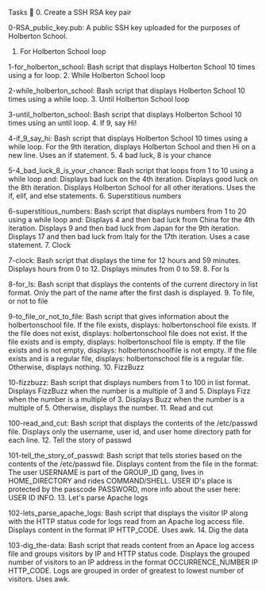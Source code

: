 Tasks 📃
0. Create a SSH RSA key pair

0-RSA_public_key.pub: A public SSH key uploaded for the purposes of Holberton School.
1. For Holberton School loop

1-for_holberton_school: Bash script that displays Holberton School 10 times using a for loop.
2. While Holberton School loop

2-while_holberton_school: Bash script that displays Holberton School 10 times using a while loop.
3. Until Holberton School loop

3-until_holberton_school: Bash script that displays Holberton School 10 times using an until loop.
4. If 9, say Hi!

4-if_9_say_hi: Bash script that displays Holberton School 10 times using a while loop.
For the 9th iteration, displays Holberton School and then Hi on a new line.
Uses an if statement.
5. 4 bad luck, 8 is your chance

5-4_bad_luck_8_is_your_chance: Bash script that loops from 1 to 10 using a while loop and:
Displays bad luck on the 4th iteration.
Displays good luck on the 8th iteration.
Displays Holberton School for all other iterations.
Uses the if, elif, and else statements.
6. Superstitious numbers

6-superstitious_numbers: Bash script that displays numbers from 1 to 20 using a while loop and:
Displays 4 and then bad luck from China for the 4th iteration.
Displays 9 and then bad luck from Japan for the 9th iteration.
Displays 17 and then bad luck from Italy for the 17th iteration.
Uses a case statement.
7. Clock

7-clock: Bash script that displays the time for 12 hours and 59 minutes.
Displays hours from 0 to 12.
Displays minutes from 0 to 59.
8. For ls

8-for_ls: Bash script that displays the contents of the current directory in list format.
Only the part of the name after the first dash is displayed.
9. To file, or not to file

9-to_file_or_not_to_file: Bash script that gives information about the holbertonschool file.
If the file exists, displays: holbertonschool file exists.
If the file does not exist, displays: holbertonschool file does not exist.
If the file exists and is empty, displays: holbertonschool file is empty.
If the file exists and is not empty, displays: holbertonschoolfile is not empty.
If the file exists and is a regular file, displays: holbertonschool file is a regular file.
Otherwise, displays nothing.
10. FizzBuzz

10-fizzbuzz: Bash script that displays numbers from 1 to 100 in list format.
Displays FizzBuzz when the number is a multiple of 3 and 5.
Displays Fizz when the number is a multiple of 3.
Displays Buzz when the number is a multiple of 5.
Otherwise, displays the number.
11. Read and cut

100-read_and_cut: Bash script that displays the contents of the /etc/passwd file.
Displays only the username, user id, and user home directory path for each line.
12. Tell the story of passwd

101-tell_the_story_of_passwd: Bash script that tells stories based on the contents of the /etc/passwd file.
Displays content from the file in the format: The user USERNAME is part of the GROUP_ID gang, lives in HOME_DIRECTORY and rides COMMAND/SHELL. USER ID's place is protected by the passcode PASSWORD, more info about the user here: USER ID INFO.
13. Let's parse Apache logs

102-lets_parse_apache_logs: Bash script that displays the visitor IP along with the HTTP status code for logs read from an Apache log access file.
Displays content in the format IP HTTP_CODE.
Uses awk.
14. Dig the data

103-dig_the-data: Bash script that reads content from an Apace log access file and groups visitors by IP and HTTP status code.
Displays the grouped number of visitors to an IP address in the format OCCURRENCE_NUMBER IP HTTP_CODE.
Logs are grouped in order of greatest to lowest number of visitors.
Uses awk.
